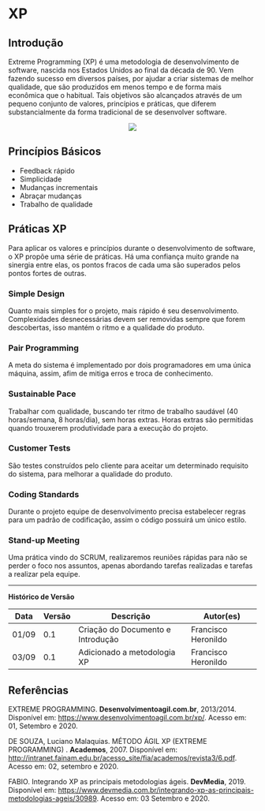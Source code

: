 # XP

## Introdução

Extreme Programming (XP) é uma metodologia de desenvolvimento de software, nascida nos Estados Unidos ao final da década de 90. Vem fazendo sucesso em diversos países, por ajudar a criar sistemas de melhor qualidade, que são produzidos em menos tempo e de forma mais econômica que o habitual. Tais objetivos são alcançados através de um pequeno conjunto de valores, princípios e práticas, que diferem substancialmente da forma tradicional de se desenvolver software.

<div align="center"><img src="https://imgur.com/R4xsVqv.png"></img></div>

## Princípios Básicos

* Feedback rápido
* Simplicidade
* Mudanças incrementais
* Abraçar mudanças
* Trabalho de qualidade

## Práticas XP

Para aplicar os valores e princípios durante o desenvolvimento de software, o XP
propõe uma série de práticas. Há uma confiança muito grande na sinergia entre
elas, os pontos fracos de cada uma são superados pelos pontos fortes de outras.

### Simple Design

Quanto mais simples for o projeto, mais rápido é seu desenvolvimento. Complexidades desnecessárias devem ser removidas sempre que forem descobertas, isso mantém o ritmo e a qualidade do produto.

### Pair Programming

A meta do sistema é implementado por dois programadores em uma única máquina, assim, afim de mitiga erros e troca de conhecimento.

### Sustainable Pace

Trabalhar com qualidade, buscando ter ritmo de trabalho saudável (40 horas/semana, 8 horas/dia), sem horas extras. Horas extras são permitidas quando trouxerem produtividade para a execução do projeto.

### Customer Tests

São testes construídos pelo cliente para aceitar um determinado requisito do sistema, para melhorar a qualidade do produto.

### Coding Standards

Durante o projeto equipe de desenvolvimento precisa estabelecer regras para um padrão de codificação, assim o código possuirá um único estilo.

### Stand-up Meeting

Uma prática vindo do SCRUM, realizaremos reuniões rápidas para não se perder o foco
nos assuntos, apenas abordando tarefas realizadas e tarefas a realizar pela equipe.

---

**Histórico de Versão**

| Data | Versão | Descrição | Autor(es) |
| --- | --- | --- | --- |
| 01/09 | 0.1 | Criação do Documento e Introdução | Francisco Heronildo |
| 03/09 | 0.1 | Adicionado a metodologia XP | Francisco Heronildo |

## Referências

EXTREME PROGRAMMING. **Desenvolvimentoagil.com.br**, 2013/2014. Disponível em: <https://www.desenvolvimentoagil.com.br/xp/>. Acesso em: 01, Setembro e 2020.

 DE SOUZA, Luciano Malaquias.  MÉTODO ÁGIL XP (EXTREME PROGRAMMING) . **Academos**, 2007. Disponível em: <http://intranet.fainam.edu.br/acesso_site/fia/academos/revista3/6.pdf>. Acesso em: 02, setembro e 2020.

FABIO. Integrando XP as principais metodologias ágeis. **DevMedia**, 2019. Disponível em: <https://www.devmedia.com.br/integrando-xp-as-principais-metodologias-ageis/30989>. Acesso em: 03 Setembro e 2020.
